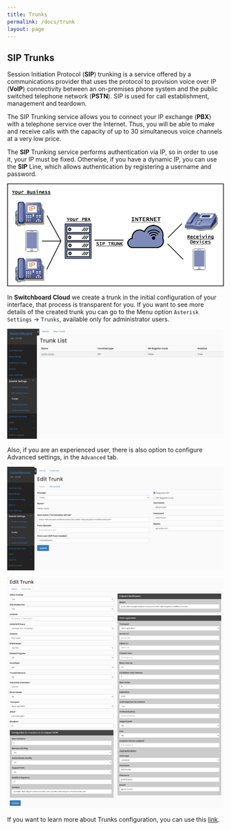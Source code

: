 ```yaml
---
title: Trunks
permalink: /docs/trunk
layout: page
---
```


## SIP Trunks


Session Initiation Protocol (**SIP**) trunking is a service offered by a communications provider that uses the protocol to provision voice over IP (**VoIP**) connectivity between an on-premises phone system and the public switched telephone network (**PSTN**). SIP is used for call establishment, management and teardown.

The SIP Trunking service allows you to connect your IP exchange (**PBX**) with a telephone service over the Internet. Thus, you will be able to make and receive calls with the capacity of up to 30 simultaneous voice channels at a very low price.

The **SIP** Trunking service performs authentication via IP, so in order to use it, your IP must be fixed. Otherwise, if you have a dynamic IP, you can use the **SIP** Line, which allows authentication by registering a username and password.


<p align="center">
  <img src="./../images/trunk_concept.png" />
</p>


In **Switchboard Cloud** we create a trunk in the initial configuration of your interface, that process is transparent for you. If you want to see more details of the created trunk you can go to the Menu option `Asterisk Settings` -> `Trunks`, available only for administrator users.


![Screenshot: Trunks](./../images/trunk.png)


Also, if you are an experienced user, there is also option to configure Advanced settings, in the `Advanced` tab.


![Screenshot: Edit Trunk](./../images/trunk_edit.png)


![Screenshot: Trunk Advanced Settings](./../images/trunk_advanced.png)


If you want to learn more about Trunks configuration, you can use this [link](https://www.twilio.com/en-us/blog/sip-trunk-vs-sip-line).

